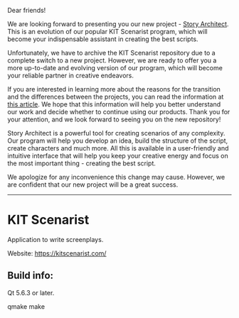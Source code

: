 Dear friends!

We are looking forward to presenting you our new project - [Story Architect](https://github.com/story-apps/starc). This is an evolution of our popular KIT Scenarist program, which will become your indispensable assistant in creating the best scripts.

Unfortunately, we have to archive the KIT Scenarist repository due to a complete switch to a new project. However, we are ready to offer you a more up-to-date and evolving version of our program, which will become your reliable partner in creative endeavors.

If you are interested in learning more about the reasons for the transition and the differences between the projects, you can read the information at [this article](https://kitscenarist.ru/en/history/2023-06-06.html). We hope that this information will help you better understand our work and decide whether to continue using our products. Thank you for your attention, and we look forward to seeing you on the new repository!

Story Architect is a powerful tool for creating scenarios of any complexity. Our program will help you develop an idea, build the structure of the script, create characters and much more. All this is available in a user-friendly and intuitive interface that will help you keep your creative energy and focus on the most important thing - creating the best script.

We apologize for any inconvenience this change may cause. However, we are confident that our new project will be a great success.

---


# KIT Scenarist

Application to write screenplays.

Website: https://kitscenarist.com/

## Build info:

Qt 5.6.3 or later.

qmake
make
